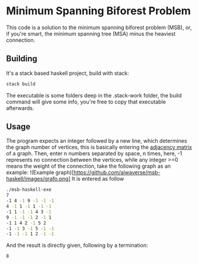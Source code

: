 # Minimum Spanning Biforest Problem

This code is a solution to the minimum spanning biforest problem (MSB), or, if you're smart, the minimum spanning tree (MSA) minus the heaviest connection.

## Building
It's a stack based haskell project, build with stack:
```bash
stack build
```
The executable is some folders deep in the .stack-work folder, the build command will give some info, you're free to copy that executable afterwards.

## Usage
The program expects an integer followed by a new line, which determines the graph number of vertices, this is basically entering the [adjacency matrix](https://en.wikipedia.org/wiki/Adjacency_matrix) of a graph.
Then, enter n numbers separated by space, n times, here, -1 represents no connection between the vertices, while any integer >=0 means the weight of the connection, take the following graph as an example:
!(Example graph)[https://github.com/aiwaverse/msb-haskell/images/grafo.png]
It is entered as follow
```bash
./msb-haskell-exe
7
-1 4 -1 9 -1 -1 -1
4 -1 1 -1 1 -1 -1
-1 1 -1 -1 4 3 -1
9 -1 -1 -1 2 -1 1
-1 1 4 2 -1 5 2
-1 -1 3 -1 5 -1 -1
-1 -1 -1 1 2 -1 -1

```
And the result is directly given, following by a termination:
```base
8
```
